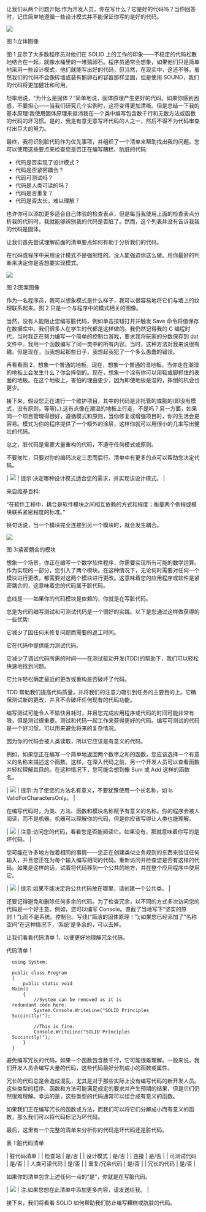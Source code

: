 让我们从两个问题开始:作为开发人员，你在写什么？它是好的代码吗？当你回答时，记住简单地遵循一些设计模式并不能保证你写的是好的代码。

![](../images/00005.jpeg)

图 1:立体图像

图 1 显示了大多数程序员对他们在 SOLID 上的工作的印象——不稳定的代码松散地结合在一起，就像水桶里的一堆鹅卵石。程序员通常会想象，如果他们只是简单地采用一些设计模式，他们就能写出好的代码，但当然，在现实中，这还不够。虽然我们的代码不会像砖墙或装有鹅卵石的容器那样坚固，但是使用 SOUND，我们的代码将更加健壮和可用。

坦率地说，“为什么是固体？”简单地说，固体原理产生更好的代码。如果你感到困惑，不要担心——当我们研究几个实例时，这将变得更加清晰。但是总结一下我的基本原理:我使用固体原理来抵消我在一个类中编写包含数千行和无数方法或函数的代码的坏习惯。是的，我是有意无意写坏代码的人之一，然后不得不为代码审查付出巨大的努力。

最终，我将识别脏代码作为优先事项，并组织了一个清单来帮助找出我的问题。您可以使用这些要点来检查您是否正在编写糟糕、肮脏的代码:

*   代码是否实现了设计模式？
*   代码是否紧密耦合？
*   代码可测试吗？
*   代码是人类可读的吗？
*   代码是否重复？
*   代码是否太长，难以理解？

也许你可以添加更多适合自己体验的检查表点，但是每当我使用上面的检查表点分析我的代码时，我就能够辨别我的代码是否脏了。然而，这个列表并没有告诉我我的代码是固体。

让我们首先尝试理解前面的清单要点如何有助于分析我们的代码。

在代码或程序中采用设计模式不是强制性的。没人能强迫你这么做。用你最好的判断来决定你是否想要实现模式。

![](../images/00006.jpeg)

图 2:图案图像

作为一名程序员，我可以想象模式是什么样子，我可以很容易地将它们与墙上的纹理联系起来。图 2 只是一个与程序中的模式相关的图像。

当然，没有人能阻止您编写脏代码，例如单击按钮打开并触发 Save 命令将值保存在数据库中。我们很多人在学生时代都是这样做的。我仍然记得我的 C 编程时代，当时我正在努力编写一个简单的控制台游戏，要求我将玩家的分数保存到 dat 文件中。我用一个函数编写了同一类中的所有内容。当时，这种方法对我来说很有趣。但是现在，当我想起那些日子，我想起我犯了一个多么愚蠢的错误。

再看看图 2，想象一个普通的地板。现在，想象一个普通的湿地板。当你走在潮湿的地板上会发生什么？你会摔倒的。现在，想象一个涂有你可以用鞋或脚抓住的表面的地板。在这个地板上，害怕的理由更少，因为即使地板是湿的，摔倒的机会也更少。

接下来，假设您正在进行一个维护项目，其中的代码是非托管的或脏的(即没有模式，没有原则，等等)。).这有点像在潮湿的地板上行走，不是吗？另一方面，如果同一个项目管理得很好，遵循模式和原则，当你修复或增强项目时，你的生活会更容易。模式为你的程序提供了一个额外的涂层，这样你就可以用很小的几率写出健壮的代码。

总之，脏代码是需要大量重构的代码，不遵守任何模式或原则。

不要匆忙，只要对你的编码决定三思而后行。清单中有更多的点可以帮助您决定代码。

| ![](../images/00007.jpeg) | 提示:决定哪种设计模式适合您的需求，并实现该设计模式。 |

来自维基百科:

“在软件工程中，耦合是软件模块之间相互依赖的方式和程度；衡量两个例程或模块联系紧密程度的标准。”

换句话说，当一个模块完全连接到另一个模块时，就会发生耦合。

![](../images/00008.jpeg)

图 3:紧密耦合的模块

想象一个场景，你正在编写一个数学软件程序，你需要实现所有可能的数学运算。作为实现的一部分，您引入了两个模块。在这种情况下，无论何时需要对任何一个模块进行更改，都需要对这两个模块进行更改。这意味着您的应用程序或软件是紧密耦合的，这意味着您的代码属于脏代码。

底线是——如果你的代码模块是依赖的，你就是在写脏代码。

总是为代码编写测试和可测试代码是一个很好的实践。以下是您通过这样做获得的一些优势:

它减少了因任何未修复问题而需要的返工时间。

它在代码中提供能力测试代码。

它减少了调试代码所需的时间——在测试驱动开发(TDD)的帮助下，我们可以轻松快速地找到问题。

它允许轻松确定最近的更改或重构是否破坏了代码。

TDD 帮助我们提高代码质量，并将我们的注意力吸引到任务的主要目的上。它确保测试新的更改，并且不会破坏任何现有的代码功能。

编写测试可能令人不愉快且耗时，并且您完成应用程序或代码的时间可能非常有限，但是测试很重要。测试和代码一起工作来获得更好的代码。编写可测试的代码是一个好习惯，可以用来避免将来的复杂情况。

因为你的代码会被人类读取，所以它应该是有意义的代码。

例如，如果您正在编写一个简单地返回两个数字之和的函数，您应该选择一个有意义的名称来描述这个函数。这样，在深入代码之前，另一个开发人员可以查看函数并轻松理解其目的。在这种情况下，您可能会想到像 Sum 或 Add 这样的函数名。

| ![](../images/00007.jpeg) | 提示:为了使您的方法名有意义，不要犹豫使用一个长名称，如 Is ValidForCharactersOnly。 |

在编写代码时，为类、方法、函数和模块名称赋予有意义的名称。你的程序会被人阅读，而不是机器。机器可以理解你的代码，但是你应该写得让人类也能理解。

| ![](../images/00004.gif) | 注意:访问您的代码，看看您是否能阅读它。如果没有，那就意味着你写的是坏代码。 |

您可能在许多地方做着相同的事情——您正在创建类似业务规则的东西来验证任何输入，并且您正在为每个输入编写相同的代码。重新访问并检查您是否有这样的代码。如果是这样的话，试着将代码移到一个公共的地方，并在整个应用程序中使用它。

| ![](../images/00007.jpeg) | 提示:如果不能决定将公共代码放在哪里，请创建一个公共类。 |

还要记得避免和删除任何多余的代码。为了检查冗余，以不同的方式多次访问您的代码是一个好主意。例如，您可以编写 Console。直截了当地写下“坚实的原则！”);而不是系统。控制台。写线(“简洁的固体原理！”);如果您已经添加了“名称空间”在这种情况下，‘系统’是多余的，可以去掉。

让我们看看代码清单 1，以便更好地理解冗余代码。

代码清单 1

```
  using System;

  public class Program
  {
      public static void
  Main()
      {
          //System can be removed as it is
  redundant code here.
          System.Console.WriteLine("SOLID Principles
  Succinctly!");

          //This is fine.
          Console.WriteLine("SOLID Principles
  Succinctly!");
      }
  }

```

避免编写冗长的代码。如果一个函数包含数千行，它可能很难理解。一般来说，我们开发人员会编写大量的代码，这些代码最好分割成小的函数或属性。

冗长的代码总是会造成混乱，尤其是对于那些实际上没有编写代码的新开发人员。这些类型的程序、函数和方法可能满足规定的要求并产生预期的结果，但是它们仍然很难理解。幸运的是，这些类型的代码通常可以组合成有意义的函数。

如果我们正在编写冗长的函数或方法，而我们可以将它们分解成小而有意义的函数，那么我们可以将代码标记为坏代码。

最后，这里有一个完整的清单来分析你的代码是坏代码还是脏代码。

表 1:脏代码清单

| 脏代码清单 |
| 检查站 | 是/否 |
| 设计模式 | 是/否 |
| 连接 | 是/否 |
| 可测试代码 | 是/否 |
| 人类可读代码 | 是/否 |
| 重复/冗余代码 | 是/否 |
| 冗长的代码 | 是/否 |

如果你的清单包含上述任何一点的“是”，你就是在写脏代码。

| ![](../images/00004.gif) | 注:如果您想在此清单中添加更多内容，请发送给我。 |

接下来，我们将看看 SOLID 如何帮助我们防止编写糟糕或肮脏的代码。